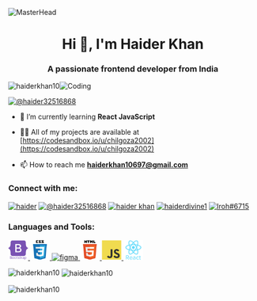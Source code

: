    ![MasterHead](https://digitaledgetech.in/images/Banner_03.gif)
 <h1 align="center">Hi 👋, I'm Haider Khan</h1>
<h3 align="center">A passionate frontend developer from India</h3>
<img align="right" alt="Coding" width="400" src="https://cdn.dribbble.com/users/1270214/screenshots/5646236/web-development-illustration.png"/>

<p align="left"> <img src="https://komarev.com/ghpvc/?username=haiderkhan10&label=Profile%20views&color=0e75b6&style=flat" alt="haiderkhan10" /> </p>

<p align="left"> <a href="https://twitter.com/@haider32516868" target="blank"><img src="https://img.shields.io/twitter/follow/@haider32516868?logo=twitter&style=for-the-badge" alt="@haider32516868" /></a> </p>

- 🌱 I’m currently learning **React JavaScript**

- 👨‍💻 All of my projects are available at [https://codesandbox.io/u/chilgoza2002](https://codesandbox.io/u/chilgoza2002)

- 📫 How to reach me **haiderkhan10697@gmail.com**

<h3 align="left">Connect with me:</h3>
<p align="left">
<a href="https://codepen.io/haider" target="blank"><img align="center" src="https://raw.githubusercontent.com/rahuldkjain/github-profile-readme-generator/master/src/images/icons/Social/codepen.svg" alt="haider" height="30" width="40" /></a>
<a href="https://twitter.com/@haider32516868" target="blank"><img align="center" src="https://raw.githubusercontent.com/rahuldkjain/github-profile-readme-generator/master/src/images/icons/Social/twitter.svg" alt="@haider32516868" height="30" width="40" /></a>
<a href="https://codesandbox.com/haider khan" target="blank"><img align="center" src="https://raw.githubusercontent.com/rahuldkjain/github-profile-readme-generator/master/src/images/icons/Social/codesandbox.svg" alt="haider khan" height="30" width="40" /></a>
<a href="https://instagram.com/haiderdivine1" target="blank"><img align="center" src="https://raw.githubusercontent.com/rahuldkjain/github-profile-readme-generator/master/src/images/icons/Social/instagram.svg" alt="haiderdivine1" height="30" width="40" /></a>
<a href="https://discord.gg/Iroh#6715" target="blank"><img align="center" src="https://raw.githubusercontent.com/rahuldkjain/github-profile-readme-generator/master/src/images/icons/Social/discord.svg" alt="Iroh#6715" height="30" width="40" /></a>
</p>

<h3 align="left">Languages and Tools:</h3>
<p align="left"> <a href="https://getbootstrap.com" target="_blank" rel="noreferrer"> <img src="https://raw.githubusercontent.com/devicons/devicon/master/icons/bootstrap/bootstrap-plain-wordmark.svg" alt="bootstrap" width="40" height="40"/> </a> <a href="https://www.w3schools.com/css/" target="_blank" rel="noreferrer"> <img src="https://raw.githubusercontent.com/devicons/devicon/master/icons/css3/css3-original-wordmark.svg" alt="css3" width="40" height="40"/> </a> <a href="https://www.figma.com/" target="_blank" rel="noreferrer"> <img src="https://www.vectorlogo.zone/logos/figma/figma-icon.svg" alt="figma" width="40" height="40"/> </a> <a href="https://www.w3.org/html/" target="_blank" rel="noreferrer"> <img src="https://raw.githubusercontent.com/devicons/devicon/master/icons/html5/html5-original-wordmark.svg" alt="html5" width="40" height="40"/> </a> <a href="https://developer.mozilla.org/en-US/docs/Web/JavaScript" target="_blank" rel="noreferrer"> <img src="https://raw.githubusercontent.com/devicons/devicon/master/icons/javascript/javascript-original.svg" alt="javascript" width="40" height="40"/> </a> <a href="https://reactjs.org/" target="_blank" rel="noreferrer"> <img src="https://raw.githubusercontent.com/devicons/devicon/master/icons/react/react-original-wordmark.svg" alt="react" width="40" height="40"/> </a> </p>

<p><img align="left" src="https://github-readme-stats.vercel.app/api/top-langs?username=haiderkhan10&show_icons=true&locale=en&layout=compact" alt="haiderkhan10" /></p>

<p>&nbsp;<img align="center" src="https://github-readme-stats.vercel.app/api?username=haiderkhan10&show_icons=true&locale=en" alt="haiderkhan10" /></p>

<p><img align="center" src="https://github-readme-streak-stats.herokuapp.com/?user=haiderkhan10&" alt="haiderkhan10" /></p>
